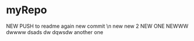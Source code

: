 # myRepo
NEW PUSH to readme
again
new commit
\n new new 2
NEW ONE
NEWWW
dwwww
dsads
dw
dqwsdw
another one
